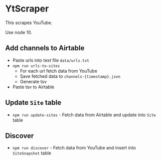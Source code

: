 # YtScraper

This scrapes YouTube.

Use node 10.

## Add channels to Airtable
- Paste urls into text file `data/urls.txt`
- `npm run urls-to-sites`
  - For each url fetch data from YouTube
  - Save fetched data to `channels-{timestamp}.json`
  - Generate tsv
- Paste tsv to Airtable

## Update `Site` table
- `npm run update-sites` - Fetch data from Airtable and update into `Site` table

## Discover
- `npm run discover` - Fetch data from YouTube and insert into `SiteSnapshot` table
